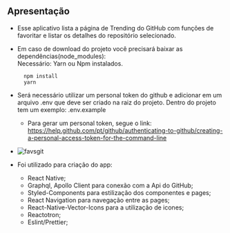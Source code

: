 ## Apresentação
- Esse aplicativo lista a página de Trending do GitHub com funções de favoritar e listar os detalhes do repositório selecionado.

- Em caso de download do projeto você precisará baixar as dependências(node_modules): <br>
  Necessário: Yarn ou Npm instalados.
  ```
    npm install
    yarn
  ```

- Será necessário utilizar um personal token do github e adicionar em um arquivo .env que deve ser criado na raiz do projeto. Dentro do projeto tem um exemplo: .env.example
  - Para gerar um personal token, segue o link: https://help.github.com/pt/github/authenticating-to-github/creating-a-personal-access-token-for-the-command-line

- ![favsgit](https://user-images.githubusercontent.com/17890530/71108904-daf30680-21a2-11ea-9522-5588b62f16fb.gif)  

- Foi utilizado para criação do app:
  - React Native;
  - Graphql, Apollo Client para conexão com a Api do GitHub;
  - Styled-Components para estilização dos componentes e pages;
  - React Navigation para navegação entre as pages;  
  - React-Native-Vector-Icons para a utilização de icones;
  - Reactotron;
  - Eslint/Prettier;






